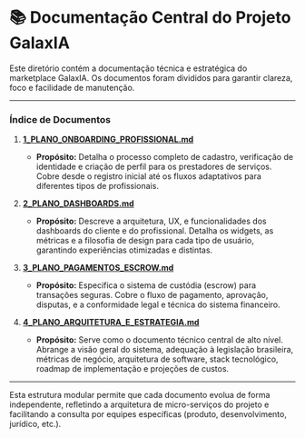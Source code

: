 # 📚 Documentação Central do Projeto GalaxIA

Este diretório contém a documentação técnica e estratégica do marketplace GalaxIA. Os documentos foram divididos para garantir clareza, foco e facilidade de manutenção.

---

### **Índice de Documentos**

1.  **[1_PLANO_ONBOARDING_PROFISSIONAL.md](1_PLANO_ONBOARDING_PROFISSIONAL.md)**
    *   **Propósito:** Detalha o processo completo de cadastro, verificação de identidade e criação de perfil para os prestadores de serviços. Cobre desde o registro inicial até os fluxos adaptativos para diferentes tipos de profissionais.

2.  **[2_PLANO_DASHBOARDS.md](2_PLANO_DASHBOARDS.md)**
    *   **Propósito:** Descreve a arquitetura, UX, e funcionalidades dos dashboards do cliente e do profissional. Detalha os widgets, as métricas e a filosofia de design para cada tipo de usuário, garantindo experiências otimizadas e distintas.

3.  **[3_PLANO_PAGAMENTOS_ESCROW.md](3_PLANO_PAGAMENTOS_ESCROW.md)**
    *   **Propósito:** Especifica o sistema de custódia (escrow) para transações seguras. Cobre o fluxo de pagamento, aprovação, disputas, e a conformidade legal e técnica do sistema financeiro.

4.  **[4_PLANO_ARQUITETURA_E_ESTRATEGIA.md](4_PLANO_ARQUITETURA_E_ESTRATEGIA.md)**
    *   **Propósito:** Serve como o documento técnico central de alto nível. Abrange a visão geral do sistema, adequação à legislação brasileira, métricas de negócio, arquitetura de software, stack tecnológico, roadmap de implementação e projeções de custos.

---

Esta estrutura modular permite que cada documento evolua de forma independente, refletindo a arquitetura de micro-serviços do projeto e facilitando a consulta por equipes específicas (produto, desenvolvimento, jurídico, etc.). 